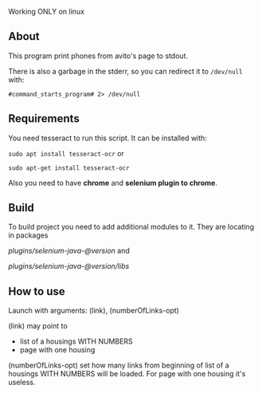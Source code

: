 Working ONLY on linux

## About

This program print phones from avito's page to stdout.

There is also a garbage in the stderr, so you can redirect it to
`/dev/null` with: 

`#command_starts_program# 2> /dev/null`

## Requirements

You need tesseract to run this script.
It can be installed with:

`sudo apt install tesseract-ocr`
or 

`sudo apt-get install tesseract-ocr`

Also you need to have **chrome** and **selenium plugin to chrome**.

## Build

To build project you need to add additional modules to it. 
They are locating in packages

*plugins/selenium-java-@version* and 

*plugins/selenium-java-@version/libs*

## How to use

Launch with arguments: (link), (numberOfLinks-opt)

(link) may point to
* list of a housings WITH NUMBERS
* page with one housing

(numberOfLinks-opt) set how many links from beginning 
of list of a housings WITH NUMBERS will be loaded. 
For page with one housing it's useless. 